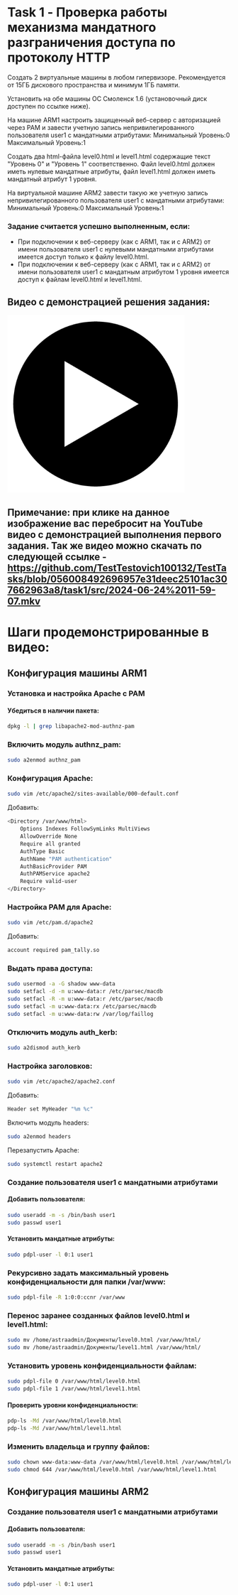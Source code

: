 # Task 1 - Проверка работы механизма мандатного разграничения доступа  по протоколу HTTP
Создать 2 виртуальные машины в любом гипервизоре. Рекомендуется от 15ГБ дискового пространства и минимум 1ГБ памяти.

Установить на обе машины ОС Смоленск 1.6 (установочный диск доступен по ссылке ниже).

На машине ARM1 настроить защищенный веб-сервер с авторизацией через PAM и завести учетную запись непривилегированного пользователя user1 с мандатными атрибутами:
Минимальный Уровень:0 Максимальный Уровень:1

Создать два html-файла level0.html и level1.html содержащие текст "Уровень 0" и "Уровень 1" соответственно.
Файл level0.html должен иметь нулевые мандатные атрибуты, файл level1.html должен иметь мандатный атрибут 1 уровня.

На виртуальной машине ARM2 завести такую же учетную запись непривилегированного пользователя user1 с мандатными атрибутами:
Минимальный Уровень:0 Максимальный Уровень:1

 

### Задание считается успешно выполненным, если: 

- При подключении к веб-серверу (как с ARM1, так и с ARM2) от имени пользователя user1 c нулевыми мандатными атрибутами имеется доступ только к файлу level0.html.
- При подключении к веб-серверу (как с ARM1, так и с ARM2) от имени пользователя user1 c мандатным атрибутом 1 уровня имеется доступ к файлам level0.html и level1.html.
## Видео с демонстрацией решения задания:

<a href="http://www.youtube.com/watch?v=7OfGBzTkOB4">
  <img src="src/demo.png" alt="Watch the video" width="400" height="400">
</a>

## Примечание: при клике на данное изображение вас перебросит на YouTube видео с демонстрацией выполнения первого задания. Так же видео можно скачать по следующей ссылке - https://github.com/TestTestovich100132/TestTasks/blob/056008492696957e31deec25101ac307662963a8/task1/src/2024-06-24%2011-59-07.mkv


# Шаги продемонстрированные в видео:

## Конфигурация машины ARM1

### Установка и настройка Apache с PAM

#### Убедиться в наличии пакета:
```sh
dpkg -l | grep libapache2-mod-authnz-pam
```

### Включить модуль authnz_pam:
```sh
sudo a2enmod authnz_pam
```

### Конфигурация Apache:
```sh
sudo vim /etc/apache2/sites-available/000-default.conf
```

Добавить:
```sh
<Directory /var/www/html>
    Options Indexes FollowSymLinks MultiViews
    AllowOverride None
    Require all granted
    AuthType Basic
    AuthName "PAM authentication"
    AuthBasicProvider PAM
    AuthPAMService apache2
    Require valid-user
</Directory>
```

### Настройка PAM для Apache:
```sh
sudo vim /etc/pam.d/apache2
```

Добавить:
```sh
account required pam_tally.so
```

### Выдать права доступа:
```sh
sudo usermod -a -G shadow www-data
sudo setfacl -d -m u:www-data:r /etc/parsec/macdb
sudo setfacl -R -m u:www-data:r /etc/parsec/macdb
sudo setfacl -m u:www-data:rx /etc/parsec/macdb
sudo setfacl -m u:www-data:rw /var/log/faillog
```

### Отключить модуль auth_kerb:
```sh
sudo a2dismod auth_kerb
```

### Настройка заголовков:
```sh
sudo vim /etc/apache2/apache2.conf
```

Добавить:
```sh
Header set MyHeader "%m %c"
```

Включить модуль headers:
```sh
sudo a2enmod headers
```

Перезапустить Apache:
```sh
sudo systemctl restart apache2
```

### Создание пользователя user1 с мандатными атрибутами
#### Добавить пользователя:
```sh
sudo useradd -m -s /bin/bash user1
sudo passwd user1
```

#### Установить мандатные атрибуты:
```sh
sudo pdpl-user -l 0:1 user1
```

### Рекурсивно задать максимальный уровень конфиденциальности для папки /var/www:
```sh
sudo pdpl-file -R 1:0:0:ccnr /var/www
```

### Перенос заранее созданных файлов level0.html и level1.html:
```sh
sudo mv /home/astraadmin/Документы/level0.html /var/www/html/
sudo mv /home/astraadmin/Документы/level1.html /var/www/html/
```

### Установить уровень конфиденциальности файлам:
```sh
sudo pdpl-file 0 /var/www/html/level0.html
sudo pdpl-file 1 /var/www/html/level1.html
```

#### Проверить уровни конфиденциальности:
```sh
pdp-ls -Md /var/www/html/level0.html
pdp-ls -Md /var/www/html/level1.html
```

### Изменить владельца и группу файлов:
```sh
sudo chown www-data:www-data /var/www/html/level0.html /var/www/html/level1.html
sudo chmod 644 /var/www/html/level0.html /var/www/html/level1.html
```

## Конфигурация машины ARM2
### Создание пользователя user1 с мандатными атрибутами
#### Добавить пользователя:
```sh
sudo useradd -m -s /bin/bash user1
sudo passwd user1
```

#### Установить мандатные атрибуты:
```sh
sudo pdpl-user -l 0:1 user1
```